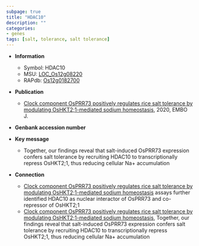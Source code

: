 ```yaml
---
subpage: true
title: "HDAC10"
description: ""
categories:
- genes
tags: [salt, tolerance, salt tolerance]
---
```


* **Information**  
    + Symbol: HDAC10  
    + MSU: [LOC_Os12g08220](http://rice.plantbiology.msu.edu/cgi-bin/ORF_infopage.cgi?orf=LOC_Os12g08220)  
    + RAPdb: [Os12g0182700](http://rapdb.dna.affrc.go.jp/viewer/gbrowse_details/irgsp1?name=Os12g0182700)  

* **Publication**  
    + [Clock component OsPRR73 positively regulates rice salt tolerance by modulating OsHKT2;1-mediated sodium homeostasis](http://www.ncbi.nlm.nih.gov/pubmed?term=Clock+component+OsPRR73+positively+regulates+rice+salt+tolerance+by+modulating+OsHKT2;1-mediated+sodium+homeostasis%5BTitle%5D), 2020, EMBO J.

* **Genbank accession number**  

* **Key message**  
    + Together, our findings reveal that salt-induced OsPRR73 expression confers salt tolerance by recruiting HDAC10 to transcriptionally repress OsHKT2;1, thus reducing cellular Na+ accumulation

* **Connection**  
    + [Clock component OsPRR73 positively regulates rice salt tolerance by modulating OsHKT2;1-mediated sodium homeostasis](IP-MS) assays further identified HDAC10 as nuclear interactor of OsPRR73 and co-repressor of OsHKT2;1
    + [Clock component OsPRR73 positively regulates rice salt tolerance by modulating OsHKT2;1-mediated sodium homeostasis](http://www.ncbi.nlm.nih.gov/pubmed?term=Clock+component+OsPRR73+positively+regulates+rice+salt+tolerance+by+modulating+OsHKT2;1-mediated+sodium+homeostasis%5BTitle%5D),  Together, our findings reveal that salt-induced OsPRR73 expression confers salt tolerance by recruiting HDAC10 to transcriptionally repress OsHKT2;1, thus reducing cellular Na+ accumulation



